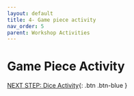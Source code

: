 ```yaml
---
layout: default
title: 4- Game piece activity
nav_order: 5
parent: Workshop Activities
---
```

# Game Piece Activity

[NEXT STEP: Dice Activity](dice-activity.html){: .btn .btn-blue }

